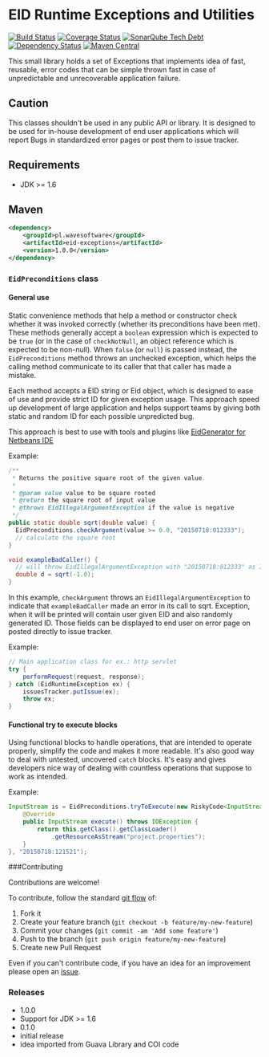 # EID Runtime Exceptions and Utilities

[![Build Status](https://travis-ci.org/wavesoftware/java-eid-exceptions.svg?branch=master)](https://travis-ci.org/wavesoftware/java-eid-exceptions) [![Coverage Status](https://coveralls.io/repos/wavesoftware/java-eid-exceptions/badge.svg?branch=master&service=github)](https://coveralls.io/github/wavesoftware/java-eid-exceptions?branch=master) [![SonarQube Tech Debt](https://img.shields.io/sonar/http/sonar-ro.wavesoftware.pl/pl.wavesoftware:eid-exceptions/tech_debt.svg)](http://sonar-ro.wavesoftware.pl/dashboard/index/2600) [![Dependency Status](https://www.versioneye.com/user/projects/55aafc74306535001b000440/badge.svg?style=flat)](https://www.versioneye.com/user/projects/55aafc74306535001b000440) [![Maven Central](https://img.shields.io/maven-central/v/pl.wavesoftware/eid-exceptions.svg)](http://search.maven.org/#search%7Cga%7C1%7Cg%3A%22pl.wavesoftware%22%20AND%20a%3A%22eid-exceptions%22)

This small library holds a set of Exceptions that implements idea of fast, reusable, error codes that can be simple thrown fast in case of unpredictable and unrecoverable application failure.

## Caution

This classes shouldn't be used in any public API or library. It is designed to be used for in-house development of end user applications which will report Bugs in standardized error pages or post them to issue tracker.

## Requirements

* JDK >= 1.6

## Maven

```xml
<dependency>
    <groupId>pl.wavesoftware</groupId>
    <artifactId>eid-exceptions</artifactId>
    <version>1.0.0</version>
</dependency>
```

### `EidPreconditions` class

#### General use

Static convenience methods that help a method or constructor check whether it was invoked correctly (whether its preconditions have been met). These methods generally accept a `boolean` expression which is expected to be `true` (or in the case of `checkNotNull`, an object reference which is expected to be non-null). When `false` (or `null`) is passed instead, the `EidPreconditions` method throws an unchecked exception, which helps the calling method communicate to its caller that that caller has made a mistake.

Each method accepts a EID string or Eid object, which is designed to ease of use and provide strict ID for given exception usage. This approach speed up development of large application and helps support teams by giving both static and random ID for each possible unpredicted bug.

This approach is best to use with tools and plugins like [EidGenerator for Netbeans IDE](http://plugins.netbeans.org/plugin/53137/exception-id-eid-generator)

Example:

```java
/**
 * Returns the positive square root of the given value.
 * 
 * @param value value to be square rooted
 * @return the square root of input value
 * @throws EidIllegalArgumentException if the value is negative
 */
public static double sqrt(double value) {
  EidPreconditions.checkArgument(value >= 0.0, "20150718:012333");
  // calculate the square root
}

void exampleBadCaller() {
  // will throw EidIllegalArgumentException with "20150718:012333" as ID
  double d = sqrt(-1.0);
}
```
 
In this example, `checkArgument` throws an `EidIllegalArgumentException` to indicate that `exampleBadCaller` made an error in its call to sqrt. Exception, when it will be printed will contain user given EID and also randomly generated ID. Those fields can be displayed to end user on error page on posted directly to issue tracker.

Example:

```java
// Main application class for ex.: http servlet
try {
    performRequest(request, response);
} catch (EidRuntimeException ex) {
    issuesTracker.putIssue(ex);
    throw ex;
}
```
 
#### Functional try to execute blocks
 
Using functional blocks to handle operations, that are intended to operate properly, simplify the code and makes it more readable. It's also good way to deal with untested, uncovered `catch` blocks. It's easy and gives developers nice way of dealing with countless operations that suppose to work as intended.

Example:

```java
InputStream is = EidPreconditions.tryToExecute(new RiskyCode<InputStream>() {
    @Override
    public InputStream execute() throws IOException {
        return this.getClass().getClassLoader()
            .getResourceAsStream("project.properties");
    }
}, "20150718:121521");
```

###Contributing

Contributions are welcome!

To contribute, follow the standard [git flow](http://danielkummer.github.io/git-flow-cheatsheet/) of:

1. Fork it
1. Create your feature branch (`git checkout -b feature/my-new-feature`)
1. Commit your changes (`git commit -am 'Add some feature'`)
1. Push to the branch (`git push origin feature/my-new-feature`)
1. Create new Pull Request

Even if you can't contribute code, if you have an idea for an improvement please open an [issue](https://github.com/wavesoftware/java-eid-exceptions/issues).

### Releases

- 1.0.0
 - Support for JDK >= 1.6
- 0.1.0
 - initial release
 - idea imported from Guava Library and COI code
